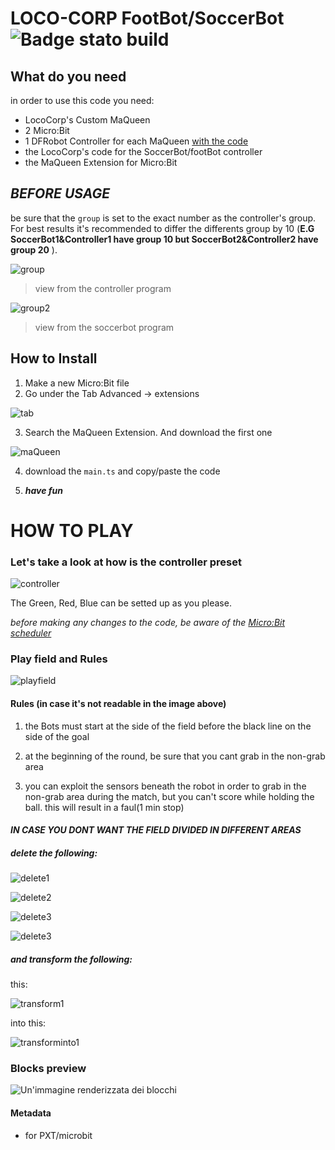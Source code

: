 # LOCO-CORP FootBot/SoccerBot ![Badge stato build](https://github.com/them1rk/lococorp-soccerbot/workflows/MakeCode/badge.svg)

## What do you need
in order to use this code you need:
- LocoCorp's Custom MaQueen
- 2 Micro:Bit
- 1 DFRobot Controller for each MaQueen [with the code](https://them1rk.github.io/lococorp-controllersoccerbot/)
- the LocoCorp's code for the SoccerBot/footBot controller
- the MaQueen Extension for Micro:Bit

## **_BEFORE USAGE_**
be sure that the `group` is set to the exact number as the controller's group. For best results it's recommended to differ the differents group by 10 (__E.G SoccerBot1&Controller1 have group 10 but SoccerBot2&Controller2 have group 20__ ).

![group](https://github.com/them1rk/lococorp-soccerbot/raw/master/.github/makecode/group.png) 
>view from the controller program

![group2](https://github.com/them1rk/lococorp-soccerbot/raw/master/.github/makecode/group2.png)

>view from the soccerbot program

## How to Install

1) Make a new Micro:Bit file
2) Go under the Tab Advanced -> extensions

![tab](https://github.com/them1rk/lococorp-soccerbot/raw/master/.github/makecode/extensionTab.png)

3) Search the MaQueen Extension. And download the first one

![maQueen](https://github.com/them1rk/lococorp-soccerbot/raw/master/.github/makecode/maQueenExtension.png)

4) download the `main.ts` and copy/paste the code

5) ***have fun***

# HOW TO PLAY

### Let's take a look at how is the controller preset

![controller](https://github.com/them1rk/lococorp-soccerbot/raw/master/.github/makecode/controller.png)

The Green, Red, Blue can be setted up as you please.

*before making any changes to the code, be aware of the [Micro:Bit scheduler](https://makecode.microbit.org/device/reactive)*

### Play field and Rules

![playfield](https://github.com/them1rk/lococorp-soccerbot/raw/master/.github/makecode/fieldsAndRules.png)

#### Rules (in case it's not readable in the image above)
1) the Bots must start at the side of the field before the black line on the side of the goal

2) at the beginning of the round, be sure that you cant grab in the non-grab area

3) you can exploit the sensors beneath the robot in order to grab in the non-grab area during the match, but you can't score while holding the ball. this will result in a faul(1 min stop)

#### _IN CASE YOU DONT WANT THE FIELD DIVIDED IN DIFFERENT AREAS_
##### delete the following:

![delete1](https://github.com/them1rk/lococorp-soccerbot/raw/master/.github/makecode/delete1.png)

![delete2](https://github.com/them1rk/lococorp-soccerbot/raw/master/.github/makecode/delete2.png)

![delete3](https://github.com/them1rk/lococorp-soccerbot/raw/master/.github/makecode/delete3.png)

![delete3](https://github.com/them1rk/lococorp-soccerbot/raw/master/.github/makecode/delete4.png)


##### and transform the following:

this:

![transform1](https://github.com/them1rk/lococorp-soccerbot/raw/master/.github/makecode/transform.png)

into this:

![transforminto1](https://github.com/them1rk/lococorp-soccerbot/raw/master/.github/makecode/transforminto.png)

### Blocks preview
![Un'immagine renderizzata dei blocchi](https://github.com/them1rk/lococorp-soccerbot/raw/master/.github/makecode/blocks.png)

#### Metadata

* for PXT/microbit
<script src="https://makecode.com/gh-pages-embed.js"></script><script>makeCodeRender("{{ site.makecode.home_url }}", "{{ site.github.owner_name }}/{{ site.github.repository_name }}");</script>
